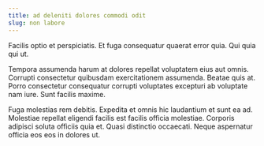 ```yaml
---
title: ad deleniti dolores commodi odit
slug: non labore
---
```


Facilis optio et perspiciatis. Et fuga consequatur quaerat error quia. Qui quia qui ut.

Tempora assumenda harum at dolores repellat voluptatem eius aut omnis. Corrupti consectetur quibusdam exercitationem assumenda. Beatae quis at. Porro consectetur consequatur corrupti voluptates excepturi ab voluptate nam iure. Sunt facilis maxime.

Fuga molestias rem debitis. Expedita et omnis hic laudantium et sunt ea ad. Molestiae repellat eligendi facilis est facilis officia molestiae. Corporis adipisci soluta officiis quia et. Quasi distinctio occaecati. Neque aspernatur officia eos eos in dolores ut.
